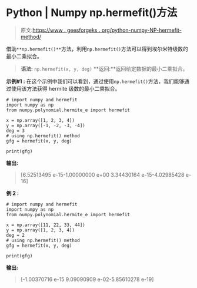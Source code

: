 # Python | Numpy np.hermefit()方法

> 原文:[https://www . geesforgeks . org/python-numpy-NP-hermefit-method/](https://www.geeksforgeeks.org/python-numpy-np-hermefit-method/)

借助`**np.hermefit()**`方法，利用`np.hermefit()`方法可以得到埃尔米特级数的最小二乘拟合。

> **语法:** `np.hermefit(x, y, deg)`
> **返回:**返回给定数据的最小二乘拟合。

**示例#1 :**
在这个示例中我们可以看到，通过使用`np.hermefit()`方法，我们能够通过使用该方法获得 hermite 级数的最小二乘拟合。

```
# import numpy and hermefit
import numpy as np
from numpy.polynomial.hermite_e import hermefit

x = np.array([1, 2, 3, 4])
y = np.array([-1, -2, -3, -4])
deg = 3
# using np.hermefit() method
gfg = hermefit(x, y, deg)

print(gfg)
```

**输出:**

> [6.52513495 e-15-1.00000000 e+00 3.34430164 e-15-4.02985428 e-16]

**例 2 :**

```
# import numpy and hermefit
import numpy as np
from numpy.polynomial.hermite_e import hermefit

x = np.array([11, 22, 33, 44])
y = np.array([1, 2, 3, 4])
deg = 2
# using np.hermefit() method
gfg = hermefit(x, y, deg)

print(gfg)
```

**输出:**

> [-1.00370716 e-15 9.09090909 e-02-5.85610278 e-19]